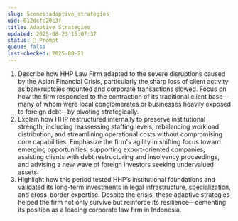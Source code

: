 ```yaml
---
slug: Scenes:adaptive_strategies
uid: 612dcfc20c3f
title: Adaptive Strategies
updated: 2025-08-23 15:07:37
status: 💬 Prompt
queue: false
last-checked: 2025-08-21
---
```



1. Describe how HHP Law Firm adapted to the severe disruptions caused by the Asian Financial Crisis, particularly the sharp loss of client activity as bankruptcies mounted and corporate transactions slowed. Focus on how the firm responded to the contraction of its traditional client base—many of whom were local conglomerates or businesses heavily exposed to foreign debt—by pivoting strategically.
2. Explain how HHP restructured internally to preserve institutional strength, including reassessing staffing levels, rebalancing workload distribution, and streamlining operational costs without compromising core capabilities. Emphasize the firm's agility in shifting focus toward emerging opportunities: supporting export-oriented companies, assisting clients with debt restructuring and insolvency proceedings, and advising a new wave of foreign investors seeking undervalued assets.
3. Highlight how this period tested HHP’s institutional foundations and validated its long-term investments in legal infrastructure, specialization, and cross-border expertise. Despite the crisis, these adaptive strategies helped the firm not only survive but reinforce its resilience—cementing its position as a leading corporate law firm in Indonesia.
